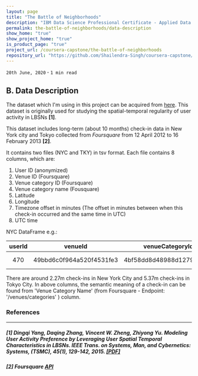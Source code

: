 ```yaml
---
layout: page
title: "The Battle of Neighborhoods"
description: "IBM Data Science Professional Certificate - Applied Data Science Capstone"
permalink: the-battle-of-neighborhoods/data-description
show_home: "true"
show_project_home: "true"
is_product_page: "true"
project_url: /coursera-capstone/the-battle-of-neighborhoods
repository_url: "https://github.com/Shailendra-Singh/coursera-capstone/tree/master/Projects/Battle%20of%20Neighborhoods"
---
```

`20th June, 2020` **·** `1 min read`

## B. Data Description

The dataset which I'm using in this project can be acquired from [here](https://sites.google.com/site/yangdingqi/home/foursquare-dataset). This dataset is originally used for studying the spatial-temporal regularity of user activity in LBSNs **[1]**.

This dataset includes long-term (about 10 months) check-in data in New York city and Tokyo collected from *Foursquare* from 12 April 2012 to 16 February 2013 **[2]**.

It contains two files (NYC and TKY) in tsv format. Each file contains 8 columns, which are:
1. User ID (anonymized)
2. Venue ID (Foursquare)
3. Venue category ID (Foursquare)
4. Venue category name (Fousquare)
5. Latitude
6. Longitude
7. Timezone offset in minutes (The offset in minutes between when this check-in occurred and the same time in UTC)
8. UTC time

NYC DataFrame e.g.:

|userId|venueId|venueCategoryId|venueCategory|latitude|longitude|timezoneOffset|checkInUtcTimestamp|
|:----:|:-----:|:-------------:|:-----------:|:------:|:-------:|:------------:|:----------:|
|470|49bbd6c0f964a520f4531fe3|4bf58dd8d48988d127951735|Arts & Crafts Store|40.719810|-74.002581|-240|Tue Apr 03 18:00:09 +0000 2012|


There are around 2.27m check-ins in New York City and 5.37m check-ins in Tokyo City. In above columns, the semantic meaning of a check-in can be found from 'Venue Category Name' (from Foursquare - Endpoint: '/venues/categories' ) column.

### References 
--------------

##### **[1]** _Dingqi Yang, Daqing Zhang, Vincent W. Zheng, Zhiyong Yu. Modeling User Activity Preference by Leveraging User Spatial Temporal Characteristics in LBSNs. IEEE Trans. on Systems, Man, and Cybernetics: Systems, (TSMC), 45(1), 129-142, 2015._ [[PDF]](http://www.google.com/url?q=http%3A%2F%2Fwww-public.it-sudparis.eu%2F~zhang_da%2Fpub%2FTSMC_YANG_2014.pdf&sa=D&sntz=1&usg=AFQjCNGSbghKxMGgmh6S1Hd-uz3SIkbLqQ)

##### **[2]** _Foursquare_ [API](https://developer.foursquare.com/)